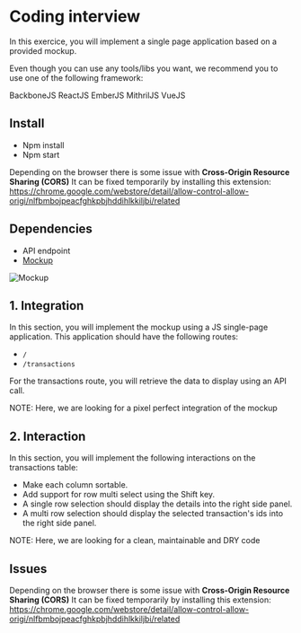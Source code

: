 # Coding interview
In this exercice, you will implement a single page application based on a provided mockup.

Even though you can use any tools/libs you want, we recommend you to use one of the following framework:

BackboneJS
ReactJS
EmberJS
MithrilJS
VueJS

## Install

* Npm install
* Npm start

Depending on the browser there is some issue with **Cross-Origin Resource Sharing (CORS)**
It can be fixed temporarily by installing this extension: https://chrome.google.com/webstore/detail/allow-control-allow-origi/nlfbmbojpeacfghkpbjhddihlkkiljbi/related


## Dependencies
* API endpoint 
* [Mockup](https://gist.githubusercontent.com/GabKlein/45e886536ccee6e9f678418aca37a77d/raw/67654000b2e76e7fb4c89b28e191f27e1de84bda/mockup.png)

![Mockup](https://gist.githubusercontent.com/GabKlein/45e886536ccee6e9f678418aca37a77d/raw/67654000b2e76e7fb4c89b28e191f27e1de84bda/mockup.png)


## 1. Integration
In this section, you will implement the mockup using a JS single-page application.
This application should have the following routes:

* `/`
* `/transactions`

For the transactions route, you will retrieve the data to display using an API call.

NOTE: Here, we are looking for a pixel perfect integration of the mockup

## 2. Interaction

In this section, you will implement the following interactions on the transactions table:

* Make each column sortable.
* Add support for row multi select using the Shift key.
* A single row selection should display the details into the right side panel.
* A multi row selection should display the selected transaction's ids into the right side panel.

NOTE: Here, we are looking for a clean, maintainable and DRY code


## Issues

Depending on the browser there is some issue with **Cross-Origin Resource Sharing (CORS)**
It can be fixed temporarily by installing this extension: https://chrome.google.com/webstore/detail/allow-control-allow-origi/nlfbmbojpeacfghkpbjhddihlkkiljbi/related
